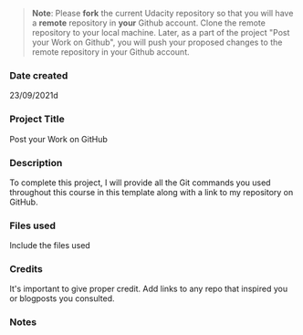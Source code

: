 >**Note**: Please **fork** the current Udacity repository so that you will have a **remote** repository in **your** Github account. Clone the remote repository to your local machine. Later, as a part of the project "Post your Work on Github", you will push your proposed changes to the remote repository in your Github account.

### Date created
23/09/2021d

### Project Title
Post your Work on GitHub

### Description
To complete this project, I will provide all the Git commands you used throughout this course in this template along with a link to my repository on GitHub. 


### Files used
Include the files used

### Credits
It's important to give proper credit. Add links to any repo that inspired you or blogposts you consulted.

### Notes
